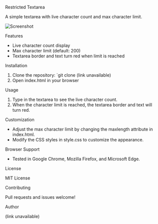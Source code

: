 Restricted Textarea 

A simple textarea with live character count and max character limit.

![Screenshot](restricted-textarea.png)


Features

- Live character count display
- Max character limit (default: 200)
- Textarea border and text turn red when limit is reached

Installation

1. Clone the repository: `git clone (link unavailable)
2. Open index.html in your browser

Usage

1. Type in the textarea to see the live character count.
2. When the character limit is reached, the textarea border and text will turn red.

Customization

- Adjust the max character limit by changing the maxlength attribute in index.html.
- Modify the CSS styles in style.css to customize the appearance.

Browser Support

- Tested in Google Chrome, Mozilla Firefox, and Microsoft Edge.

License

MIT License

Contributing

Pull requests and issues welcome!

Author

(link unavailable)
